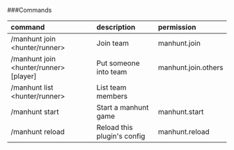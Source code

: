 ###Commands

| command | description | permission |
| :------ | :---------- | :--------- |
|/manhunt join <hunter/runner>              |Join team            |manhunt.join       |
|/manhunt join <hunter/runner> [player]     |Put someone into team|manhunt.join.others|
|/manhunt list <hunter/runner>              |List team members    |
|/manhunt start|Start a manhunt game        |manhunt.start        |
|/manhunt reload|Reload this plugin's config|manhunt.reload       |